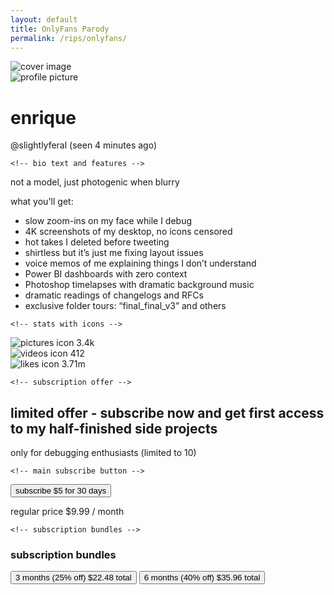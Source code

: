 ```yaml
---
layout: default
title: OnlyFans Parody
permalink: /rips/onlyfans/
---
```


<div class="w-full max-w-full sm:max-w-lg lg:max-w-xl mx-auto bg-white shadow-md rounded-lg overflow-hidden mt-2">
  <!-- cover image -->
  <img src="/assets/parodies/onlyfans/cover-image.jpg" alt="cover image" class="w-full h-40 object-cover">

  <div class="px-6 py-4">
    <!-- profile picture -->
    <div class="flex -mt-12">
      <img src="/assets/parodies/onlyfans/profile-picture.jpg" alt="profile picture" class="w-24 h-24 rounded-full border-4 border-white shadow-lg">
    </div>


  <div class="mt-2">
      <h1 class="text-xl font-semibold">enrique</h1>
      <div class="mt-1 text-gray-500 text-sm flex items-baseline space-x-2">
        <span>@slightlyferal</span>
        <span class="text-xs">(seen 4 minutes ago)</span>
      </div>
    </div>

    <!-- bio text and features -->
  <p class="mt-4 text-sm text-gray-700">not a model, just photogenic when blurry</p>
    <p class="mt-4 font-semibold text-gray-800">what you'll get:</p>
    <ul class="list-disc list-inside text-sm text-gray-700 space-y-1">
      <li>slow zoom-ins on my face while I debug</li>
      <li>4K screenshots of my desktop, no icons censored</li>
      <li>hot takes I deleted before tweeting</li>
      <li>shirtless but it’s just me fixing layout issues</li>
      <li>voice memos of me explaining things I don’t understand</li>
      <li>Power BI dashboards with zero context</li>
      <li>Photoshop timelapses with dramatic background music</li>
      <li>dramatic readings of changelogs and RFCs</li>
      <li>exclusive folder tours: “final_final_v3” and others</li>
    </ul>

    <!-- stats with icons -->
  <div class="mt-6 flex justify-around text-center">
      <div class="flex items-center space-x-1">
        <img src="/assets/parodies/onlyfans/picture-icon.svg" alt="pictures icon" class="w-5 h-5">
        <span class="font-bold">3.4k</span>
      </div>
      <div class="flex items-center space-x-1">
        <img src="/assets/parodies/onlyfans/video-icon.svg" alt="videos icon" class="w-5 h-5">
        <span class="font-bold">412</span>
      </div>
      <div class="flex items-center space-x-1">
        <img src="/assets/parodies/onlyfans/heart-icon.svg" alt="likes icon" class="w-5 h-5">
        <span class="font-bold">3.71m</span>
      </div>
    </div>

    <!-- subscription offer -->
  <div class="mt-6 bg-gradient-to-r from-indigo-100 via-purple-100 to-pink-100 p-4 rounded-md">
      <h2 class="font-semibold text-gray-800">limited offer - subscribe now and get first access to my half-finished side projects</h2>
      <p class="text-sm text-gray-600 mt-1">only for debugging enthusiasts (limited to 10)</p>
    </div>

    <!-- main subscribe button -->
  <div class="mt-6">
      <button class="w-full py-2 px-4 rounded-lg font-semibold bg-gradient-to-r from-indigo-500 via-purple-600 to-pink-500 text-white flex justify-between">
        <span>subscribe</span>
        <span>$5 for 30 days</span>
      </button>
      <p class="text-xs text-gray-500 mt-1">regular price $9.99 / month</p>
    </div>

    <!-- subscription bundles -->
  <div class="mt-8">
      <h3 class="text-lg font-semibold">subscription bundles</h3>
      <div class="mt-4 space-y-2">
        <button class="w-full py-2 px-4 rounded-lg font-semibold bg-gradient-to-r from-indigo-500 via-purple-600 to-pink-500 text-white flex justify-between">
          <span>3 months (25% off)</span>
          <span>$22.48 total</span>
        </button>
        <button class="w-full py-2 px-4 rounded-lg font-semibold bg-gradient-to-r from-indigo-500 via-purple-600 to-pink-500 text-white flex justify-between">
          <span>6 months (40% off)</span>
          <span>$35.96 total</span>
        </button>
      </div>
    </div>
  </div>
</div>